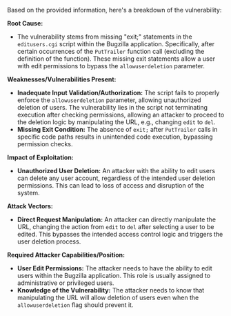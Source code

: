 Based on the provided information, here's a breakdown of the vulnerability:

**Root Cause:**

- The vulnerability stems from missing "exit;" statements in the `editusers.cgi` script within the Bugzilla application. Specifically, after certain occurrences of the `PutTrailer` function call (excluding the definition of the function). These missing exit statements allow a user with edit permissions to bypass the `allowuserdeletion` parameter.

**Weaknesses/Vulnerabilities Present:**

- **Inadequate Input Validation/Authorization:** The script fails to properly enforce the `allowuserdeletion` parameter, allowing unauthorized deletion of users. The vulnerability lies in the script not terminating execution after checking permissions, allowing an attacker to proceed to the deletion logic by manipulating the URL, e.g., changing `edit` to `del`.
- **Missing Exit Condition:** The absence of `exit;` after `PutTrailer` calls in specific code paths results in unintended code execution, bypassing permission checks.

**Impact of Exploitation:**

- **Unauthorized User Deletion:** An attacker with the ability to edit users can delete any user account, regardless of the intended user deletion permissions. This can lead to loss of access and disruption of the system.

**Attack Vectors:**

- **Direct Request Manipulation:** An attacker can directly manipulate the URL, changing the action from `edit` to `del` after selecting a user to be edited. This bypasses the intended access control logic and triggers the user deletion process.

**Required Attacker Capabilities/Position:**

- **User Edit Permissions:** The attacker needs to have the ability to edit users within the Bugzilla application. This role is usually assigned to administrative or privileged users.
- **Knowledge of the Vulnerability:** The attacker needs to know that manipulating the URL will allow deletion of users even when the `allowuserdeletion` flag should prevent it.